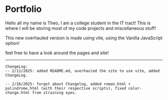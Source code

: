 # Portfolio
Hello all my name is Theo, I am a college student in the IT tract! This is where I will be storing most of my code projects and miscellaneous stuff!

This new overhauled version is made using vite, using the Vanilla JavaScript option!

feel free to have a look around the pages and site!

---

    ChangeLog:
    -- 2/11/2025: added README.md, overhauled the site to use vite, added ChangeLog.

    -- 2/26/2025: forgot about Changelog, added roman.html + palindrome.html (with their respective scripts), fixed color-change.html from straining eyes.